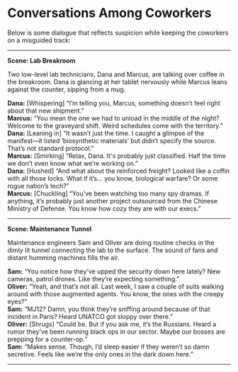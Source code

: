 # Conversations Among Coworkers

Below is some dialogue that reflects suspicion while keeping the coworkers on a misguided track:

---

**Scene: Lab Breakroom**

Two low-level lab technicians, Dana and Marcus, are talking over coffee in the breakroom. Dana is glancing at her tablet nervously while Marcus leans against the counter, sipping from a mug.

**Dana:** [Whispering] “I’m telling you, Marcus, something doesn’t feel right about that new shipment.”  
**Marcus:** “You mean the one we had to unload in the middle of the night? Welcome to the graveyard shift. Weird schedules come with the territory.”  
**Dana:** [Leaning in] “It wasn’t just the time. I caught a glimpse of the manifest—it listed ‘biosynthetic materials’ but didn’t specify the source. That’s not standard protocol.”  
**Marcus:** [Smirking] “Relax, Dana. It's probably just classified. Half the time we don’t even know what we’re working on.”  
**Dana:** [Hushed] “And what about the reinforced freight? Looked like a coffin with all those locks. What if it’s... you know, biological warfare? Or some rogue nation’s tech?”  
**Marcus:** [Chuckling] “You’ve been watching too many spy dramas. If anything, it’s probably just another project outsourced from the Chinese Ministry of Defense. You know how cozy they are with our execs.”  

---

**Scene: Maintenance Tunnel**

Maintenance engineers Sam and Oliver are doing routine checks in the dimly lit tunnel connecting the lab to the surface. The sound of fans and distant humming machines fills the air.

**Sam:** “You notice how they’ve upped the security down here lately? New cameras, patrol drones. Like they’re expecting something.”  
**Oliver:** “Yeah, and that’s not all. Last week, I saw a couple of suits walking around with those augmented agents. You know, the ones with the creepy eyes?”  
**Sam:** “MJ12? Damn, you think they’re sniffing around because of that incident in Paris? Heard UNATCO got sloppy over there.”  
**Oliver:** [Shrugs] “Could be. But if you ask me, it’s the Russians. Heard a rumor they’ve been running black ops in our sector. Maybe our bosses are prepping for a counter-op.”  
**Sam:** “Makes sense. Though, I’d sleep easier if they weren’t so damn secretive. Feels like we’re the only ones in the dark down here.”  

---
